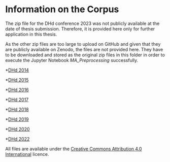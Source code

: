 # Information on the Corpus

The zip file for the DHd conference 2023 was not publicly available at the date of thesis submission. Therefore, it is provided here only for further application in this thesis.

As the other zip files are too large to upload on GitHub and given that they are publicly available on Zenodo, the files are not provided here.
They have to be downloaded and stored as the original zip files in this folder in order to execute the Jupyter Notebook *MA_Preprocessing* successfully. 

*[DHd 2014](https://zenodo.org/record/7506776)

*[DHd 2015](https://zenodo.org/record/7506755)

*[DHd 2016](https://zenodo.org/record/7506730)

*[DHd 2017](https://zenodo.org/record/7506702)

*[DHd 2018](https://zenodo.org/record/7506655)

*[DHd 2019](https://zenodo.org/record/7506608)

*[DHd 2020](https://zenodo.org/record/7506559)

*[DHd 2022](https://zenodo.org/record/7398016)

All files are available under the [Creative Commons Attribution 4.0 International](https://creativecommons.org/licenses/by/4.0/legalcode) licence.

